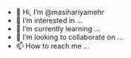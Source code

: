 - 👋 Hi, I’m @masihariyamehr
- 👀 I’m interested in ...
- 🌱 I’m currently learning ...
- 💞️ I’m looking to collaborate on ...
- 📫 How to reach me ...

<!---
masihariyamehr/masihariyamehr is a ✨ special ✨ repository because its `README.md` (this file) appears on your GitHub profile.
You can click the Preview link to take a look at your changes.
--->
